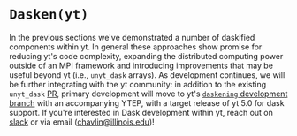 # `Dasken(yt)`

In the previous sections we've demonstrated a number of daskified components within yt. In general these approaches show promise for reducing yt's code complexity, expanding the distributed computing power outside of an MPI framework and introducing improvements that may be useful beyond yt (i.e., `unyt_dask` arrays). As development continues, we will be further integrating with the yt community: in addition to the existing `unyt_dask` [PR](https://github.com/yt-project/unyt/pull/185), primary development will move to yt's [`daskening` development branch](https://github.com/yt-project/yt/tree/daskening) with an accompanying YTEP, with a target release of yt 5.0 for dask support. If you're interested in Dask development within yt, reach out on [slack](https://yt-project.slack.com/) or via email (chavlin@illinois.edu)!